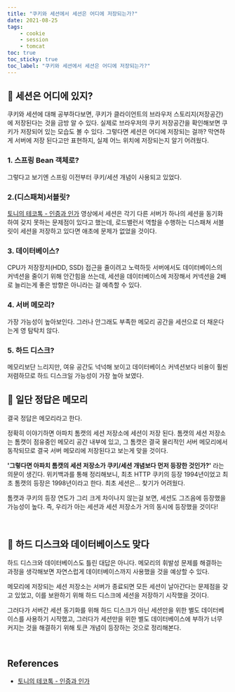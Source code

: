 ```yaml
---
title: "쿠키와 세션에서 세션은 어디에 저장되는가?"
date: 2021-08-25
tags:
    - cookie
    - session
    - tomcat
toc: true
toc_sticky: true 
toc_label: "쿠키와 세션에서 세션은 어디에 저장되는가?"
---
```


## 🍪 세션은 어디에 있지?
쿠키와 세션에 대해 공부하다보면, 쿠키가 클라이언트의 브라우저 스토리지(저장공간)에 저장된다는 것을 금방 알 수 있다. 
실제로 브라우저의 쿠키 저장공간을 확인해보면 쿠키가 저장되어 있는 모습도 볼 수 있다.
그렇다면 세션은 어디에 저장되는 걸까? 막연하게 서버에 저장 된다고만 표현하지, 실제 어느 위치에 저장되는지 알기 어려웠다.

### 1. 스프링 Bean 객체로?
그렇다고 보기엔 스프링 이전부터 쿠키/세션 개념이 사용되고 있었다.

### 2.(디스패쳐)서블릿?
[토니의 테코톡 - 인증과 인가](https://www.youtube.com/watch?v=y0xMXlOAfss&t=716s) 영상에서 
세션은 각기 다른 서버가 하나의 세션을 동기화하여 갖지 못하는 문제점이 있다고 했는데, 
로드밸런서 역할을 수행하는 디스패쳐 서블릿이 세션을 저장하고 있다면 애초에 문제가 없었을 것이다.

### 3. 데이터베이스?
CPU가 저장장치(HDD, SSD) 접근을 줄이려고 노력하듯 서버에서도 데이터베이스의 커넥션을 줄이기 위해 안간힘을 쓰는데, 
세션을 데이터베이스에 저장해서 커넥션을 2배로 늘리는게 좋은 방향은 아니라는 걸 예측할 수 있다.

### 4. 서버 메모리?
가장 가능성이 높아보인다. 그러나 안그래도 부족한 메모리 공간을 세션으로 더 채운다는게 영 탐탁치 않다.

### 5. 하드 디스크?
메모리보단 느리지만, 여유 공간도 넉넉해 보이고 데이터베이스 커넥션보다 비용이 훨씬 저렴하므로 하드 디스크일 가능성이 가장 높아 보였다.

## 🍪 일단 정답은 메모리
결국 정답은 메모리라고 한다. 

정확히 이야기하면 아파치 톰캣의 세션 저장소에 세션이 저장 된다. 
톰캣의 세션 저장소는 톰캣이 점유중인 메모리 공간 내부에 있고, 그 톰캣은 결국 물리적인 서버 메모리에서 동작되므로 
결국 서버 메모리에 저장된다고 보는게 맞을 것이다.

**'그렇다면 아파치 톰캣의 세션 저장소가 쿠키/세션 개념보다 먼저 등장한 것인가?'** 라는 의문이 생긴다. 
위키백과를 통해 정리해보니, 최초 HTTP 쿠키의 등장 1994년이었고 최초 톰캣의 등장은 1998년이라고 한다. 
최초 세션은... 찾기가 어려웠다.

톰캣과 쿠키의 등장 연도가 그리 크게 차이나지 않는걸 보면, 세션도 그즈음에 등장했을 가능성이 높다.
즉, 우리가 아는 세션과 세션 저장소가 거의 동시에 등장했을 것이다!

<br>

## 🍪 하드 디스크와 데이터베이스도 맞다
하드 디스크와 데이터베이스도 틀린 대답은 아니다. 
메모리의 휘발성 문제를 해결하는 과정을 생각해보면 자연스럽게 데이터베이스까지 사용했을 것을 예상할 수 있다.

메모리에 저장되는 세션 저장소는 서버가 종료되면 모든 세션이 날아간다는 문제점을 갖고 있었고, 
이를 보완하기 위해 하드 디스크에 세션을 저장하기 시작했을 것이다.

그러다가 서버간 세션 동기화를 위해 하드 디스크가 아닌 세션만을 위한 별도 데이터베이스를 사용하기 시작했고, 
그러다가 세션만을 위한 별도 데이터베이스에 부하가 너무 커지는 것을 해결하기 위해 
토큰 개념이 등장하는 것으로 정리해본다.

<br>

## References
- [토니의 테코톡 - 인증과 인가](https://www.youtube.com/watch?v=y0xMXlOAfss&t=716s)
